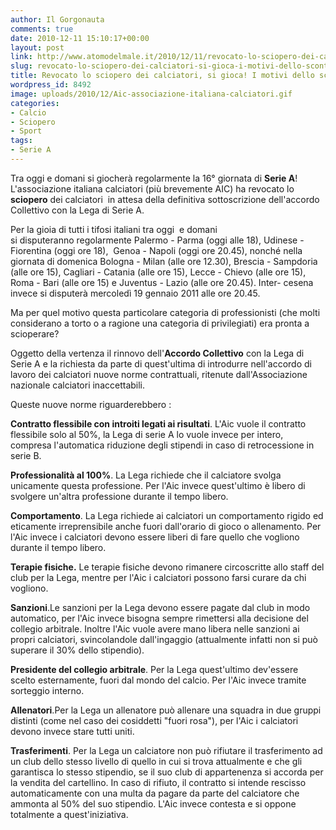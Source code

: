 ```yaml
---
author: Il Gorgonauta
comments: true
date: 2010-12-11 15:10:17+00:00
layout: post
link: http://www.atomodelmale.it/2010/12/11/revocato-lo-sciopero-dei-calciatori-si-gioca-i-motivi-dello-scontro/
slug: revocato-lo-sciopero-dei-calciatori-si-gioca-i-motivi-dello-scontro
title: Revocato lo sciopero dei calciatori, si gioca! I motivi dello scontro.
wordpress_id: 8492
image: uploads/2010/12/Aic-associazione-italiana-calciatori.gif
categories:
- Calcio
- Sciopero
- Sport
tags:
- Serie A
---
```



Tra oggi e domani si giocherà regolarmente la 16° giornata di **Serie A**! L'associazione italiana calciatori (più brevemente AIC) ha revocato lo **sciopero** dei calciatori  in attesa della definitiva sottoscrizione dell'accordo Collettivo con la Lega di Serie A.

Per la gioia di tutti i tifosi italiani tra oggi  e domani si disputeranno regolarmente Palermo - Parma (oggi alle 18), Udinese - Fiorentina (oggi ore 18),  Genoa - Napoli (oggi ore 20.45), nonché nella giornata di domenica Bologna - Milan (alle ore 12.30), Brescia - Sampdoria (alle ore 15), Cagliari - Catania (alle ore 15), Lecce - Chievo (alle ore 15), Roma - Bari (alle ore 15) e Juventus - Lazio (alle ore 20.45). Inter- cesena invece si disputerà mercoledì 19 gennaio 2011 alle ore 20.45.

Ma per quel motivo questa particolare categoria di professionisti (che molti considerano a torto o a ragione una categoria di privilegiati) era pronta a scioperare?

Oggetto della vertenza il rinnovo dell'**Accordo Collettivo** con la Lega di Serie A e la richiesta da parte di quest'ultima di introdurre nell'accordo di lavoro dei calciatori nuove norme contrattuali, ritenute dall'Associazione nazionale calciatori inaccettabili.

Queste nuove norme riguarderebbero :

**Contratto flessibile con introiti legati ai risultati**. L'Aic vuole il contratto flessibile solo al 50%, la Lega di serie A lo vuole invece per intero, compresa l'automatica riduzione degli stipendi in caso di retrocessione in serie B.

**Professionalità al 100%**. La Lega richiede che il calciatore svolga unicamente questa professione. Per l'Aic invece quest'ultimo è libero di svolgere un'altra professione durante il tempo libero.

**Comportamento**. La Lega richiede ai calciatori un comportamento rigido ed eticamente irreprensibile anche fuori dall'orario di gioco o allenamento. Per l'Aic invece i calciatori devono essere liberi di fare quello che vogliono durante il tempo libero.

**Terapie fisiche.** Le terapie fisiche devono rimanere circoscritte allo staff del club per la Lega, mentre per l'Aic i calciatori possono farsi curare da chi vogliono.

**Sanzioni**.Le sanzioni per la Lega devono essere pagate dal club in modo automatico, per l'Aic invece bisogna sempre rimettersi alla decisione del collegio arbitrale. Inoltre l'Aic vuole avere mano libera nelle sanzioni ai propri calciatori, svincolandole dall'ingaggio (attualmente infatti non si può superare il 30% dello stipendio).

**Presidente del collegio arbitrale**. Per la Lega quest'ultimo dev'essere scelto esternamente, fuori dal mondo del calcio. Per l'Aic invece tramite sorteggio interno.

**Allenatori**.Per la Lega un allenatore può allenare una squadra in due gruppi distinti (come nel caso dei cosiddetti "fuori rosa"), per l'Aic i calciatori devono invece stare tutti uniti.

**Trasferimenti**. Per la Lega un calciatore non può rifiutare il trasferimento ad un club dello stesso livello di quello in cui si trova attualmente e che gli garantisca lo stesso stipendio, se il suo club di appartenenza si accorda per la vendita del cartellino. In caso di rifiuto, il contratto si intende rescisso automaticamente con una multa da pagare da parte del calciatore che ammonta al 50% del suo stipendio. L'Aic invece contesta e si oppone totalmente a quest'iniziativa.
